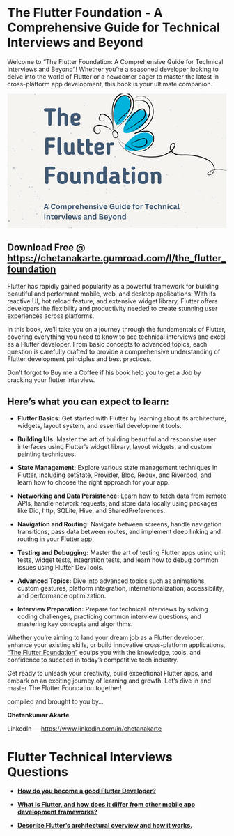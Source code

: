 # The Flutter Foundation - A Comprehensive Guide for Technical Interviews and Beyond
Welcome to “The Flutter Foundation: A Comprehensive Guide for Technical Interviews and Beyond”! Whether you’re a seasoned developer looking to delve into the world of Flutter or a newcomer eager to master the latest in cross-platform app development, this book is your ultimate companion.

<p align="center" width="100%">
    <img src="the-flutter-foundation-banner.png" alt="The Flutter Foundation - A Comprehensive Guide for Technical Interviews and Beyond">
</p>

## Download Free @ https://chetanakarte.gumroad.com/l/the_flutter_foundation
Flutter has rapidly gained popularity as a powerful framework for building beautiful and performant mobile, web, and desktop applications. With its reactive UI, hot reload feature, and extensive widget library, Flutter offers developers the flexibility and productivity needed to create stunning user experiences across platforms.

In this book, we’ll take you on a journey through the fundamentals of Flutter, covering everything you need to know to ace technical interviews and excel as a Flutter developer. From basic concepts to advanced topics, each question is carefully crafted to provide a comprehensive understanding of Flutter development principles and best practices.

Don’t forgot to Buy me a Coffee if his book help you to get a Job by cracking your flutter interview.

## Here’s what you can expect to learn:

*  **Flutter Basics:** Get started with Flutter by learning about its architecture, widgets, layout system, and essential development tools.
  
*  **Building UIs:** Master the art of building beautiful and responsive user interfaces using Flutter’s widget library, layout widgets, and custom painting techniques.
  
*  **State Management:** Explore various state management techniques in Flutter, including setState, Provider, Bloc, Redux, and Riverpod, and learn how to choose the right approach for your app.
  
*  **Networking and Data Persistence:** Learn how to fetch data from remote APIs, handle network requests, and store data locally using packages like Dio, http, SQLite, Hive, and SharedPreferences.
  
*  **Navigation and Routing:** Navigate between screens, handle navigation transitions, pass data between routes, and implement deep linking and routing in your Flutter app.
  
*  **Testing and Debugging:** Master the art of testing Flutter apps using unit tests, widget tests, integration tests, and learn how to debug common issues using Flutter DevTools.
  
*  **Advanced Topics:** Dive into advanced topics such as animations, custom gestures, platform integration, internationalization, accessibility, and performance optimization.
  
*  **Interview Preparation:** Prepare for technical interviews by solving coding challenges, practicing common interview questions, and mastering key concepts and algorithms.
  
Whether you’re aiming to land your dream job as a Flutter developer, enhance your existing skills, or build innovative cross-platform applications, [“The Flutter Foundation”](https://chetanakarte.gumroad.com/l/the_flutter_foundation) equips you with the knowledge, tools, and confidence to succeed in today’s competitive tech industry.

Get ready to unleash your creativity, build exceptional Flutter apps, and embark on an exciting journey of learning and growth. Let’s dive in and master The Flutter Foundation together!

compiled and brought to you by…

**Chetankumar Akarte**

LinkedIn — https://www.linkedin.com/in/chetanakarte

# Flutter Technical Interviews Questions
*  **[How do you become a good Flutter Developer?](https://medium.com/@chetan.akarte/how-do-you-become-a-good-flutter-developer-234bae266f05)**

*  **[What is Flutter, and how does it differ from other mobile app development frameworks?](https://medium.com/@chetan.akarte/what-is-flutter-and-how-does-it-differ-from-other-mobile-app-development-frameworks-add5549aebe3)**

* **<a href="https://medium.com/@chetan.akarte/describe-flutters-architectural-overview-and-how-it-works-10fa85e99373" target="_blank">Describe Flutter’s architectural overview and how it works.</a>**
  
